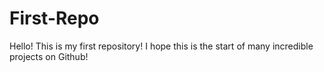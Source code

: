 # First-Repo
Hello! This is my first repository! I hope this is the start of many incredible projects on Github!
